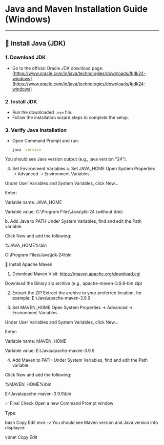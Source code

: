 # Java and Maven Installation Guide (Windows)

---

## 🔹 Install Java (JDK)

### 1. Download JDK
- Go to the official Oracle JDK download page:  
  [https://www.oracle.com/in/java/technologies/downloads/#jdk24-windows](https://www.oracle.com/in/java/technologies/downloads/#jdk24-windows)

### 2. Install JDK
- Run the downloaded `.exe` file.
- Follow the installation wizard steps to complete the setup.

### 3. Verify Java Installation
- Open Command Prompt and run:
  ```bash
  java -version
You should see Java version output (e.g., java version "24").

4. Set Environment Variables
   a. Set JAVA_HOME
   Open System Properties → Advanced → Environment Variables

Under User Variables and System Variables, click New...

Enter:

Variable name: JAVA_HOME

Variable value: C:\Program Files\Java\jdk-24 (without \bin)

b. Add Java to PATH
Under System Variables, find and edit the Path variable.

Click New and add the following:

%JAVA_HOME%\bin

C:\Program Files\Java\jdk-24\bin

🔹 Install Apache Maven
1. Download Maven
   Visit: https://maven.apache.org/download.cgi

Download the Binary zip archive (e.g., apache-maven-3.9.9-bin.zip)

2. Extract the ZIP
   Extract the archive to your preferred location, for example:
   E:\Java\apache-maven-3.9.9

3. Set MAVEN_HOME
   Open System Properties → Advanced → Environment Variables

Under User Variables and System Variables, click New...

Enter:

Variable name: MAVEN_HOME

Variable value: E:\Java\apache-maven-3.9.9

4. Add Maven to PATH
   Under System Variables, find and edit the Path variable.

Click New and add the following:

%MAVEN_HOME%\bin

E:\Java\apache-maven-3.9.9\bin

✅ Final Check
Open a new Command Prompt window

Type:

bash
Copy
Edit
mvn -v
You should see Maven version and Java version info displayed.

vbnet
Copy
Edit





